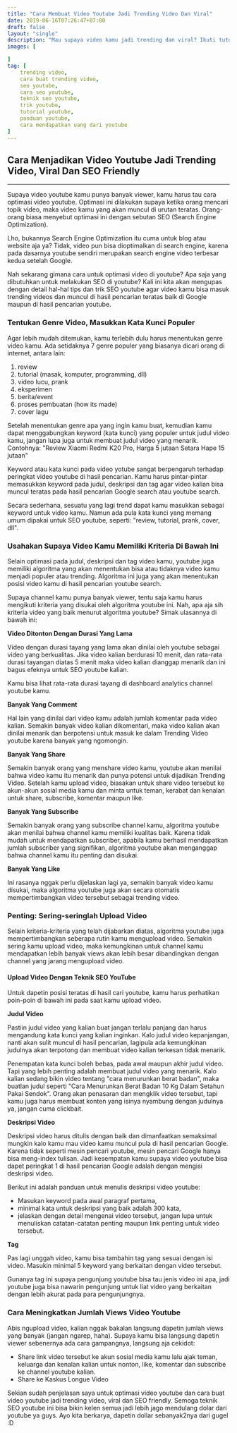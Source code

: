 ```yaml
---
title: "Cara Membuat Video Youtube Jadi Trending Video Dan Viral"
date: 2019-06-16T07:26:47+07:00
draft: false
layout: "single"
description: "Mau supaya video kamu jadi trending dan viral? Ikuti tutorial youtube disini dan panduan langkah demi langkah agar viewer video kamu meningkat drastis."
images: [

]
tag: [
    trending video,
    cara buat trending video,
    seo youtube,
    cara seo youtube,
    teknik seo youtube,
    trik youtube,
    tutorial youtube,
    panduan youtube,
    cara mendapatkan uang dari youtube
]
---
```


## Cara Menjadikan Video Youtube Jadi Trending Video, Viral Dan SEO Friendly
---

Supaya video youtube kamu punya banyak viewer, kamu harus tau cara optimasi video youtube. Optimasi ini dilakukan supaya ketika orang mencari topik video, maka video kamu yang akan muncul di urutan teratas. Orang-orang biasa menyebut optimasi ini dengan sebutan SEO (Search Engine Optimization). 

Lho, bukannya Search Engine Optimization itu cuma untuk blog atau website aja ya? Tidak, video pun bisa dioptimalkan di search engine, karena pada dasarnya youtube sendiri merupakan search engine video terbesar kedua setelah Google.

Nah sekarang gimana cara untuk optimasi video di youtube? Apa saja yang dibutuhkan untuk melakukan SEO di youtube? Kali ini kita akan mengupas dengan detail hal-hal tips dan trik SEO youtube agar video kamu bisa masuk trending videos dan muncul di hasil pencarian teratas baik di Google maupun di hasil pencarian youtube.

### Tentukan Genre Video, Masukkan Kata Kunci Populer

Agar lebih mudah ditemukan, kamu terlebih dulu harus menentukan genre video kamu. Ada setidaknya 7 genre populer yang biasanya dicari orang di internet, antara lain:

1. review
2. tutorial (masak, komputer, programming, dll)
3. video lucu, prank
4. eksperimen
5. berita/event
6. proses pembuatan (how its made)
7. cover lagu

Setelah menentukan genre apa yang ingin kamu buat, kemudian kamu dapat menggabungkan keyword (kata kunci) yang populer untuk judul video kamu, jangan lupa juga untuk membuat judul video yang menarik. Contohnya: "Review Xiaomi Redmi K20 Pro, Harga 5 jutaan Setara Hape 15 jutaan"

Keyword atau kata kunci pada video yotube sangat berpengaruh terhadap peringkat video youtube di hasil pencarian. Kamu harus pintar-pintar memasukkan keyword pada judul, deskripsi dan tag agar video kalian bisa muncul teratas pada hasil pencarian Google search atau youtube search.

Secara sederhana, sesuatu yang lagi trend dapat kamu masukkan sebagai keyword untuk video kamu. Namun ada pula kata kunci yang memang umum dipakai untuk SEO youtube, seperti: "review, tutorial, prank, cover, dll".

### Usahakan Supaya Video Kamu Memiliki Kriteria Di Bawah Ini

Selain optimasi pada judul, deskripsi dan tag video kamu, youtube juga memiliki algoritma yang akan menentukan bisa atau tidaknya video kamu menjadi populer atau trending. Algoritma ini juga yang akan menentukan posisi video kamu di hasil pencarian youtube search.

Supaya channel kamu punya banyak viewer, tentu saja kamu harus mengikuti kriteria yang disukai oleh algoritma youtube ini. Nah, apa aja sih kriteria video yang baik menurut algoritma youtube? Simak ulasannya di bawah ini:

**Video Ditonton Dengan Durasi Yang Lama**

Video dengan durasi tayang yang lama akan dinilai oleh youtube sebagai video yang berkualitas. Jika video kalian berdurasi 10 menit, dan rata-rata durasi tayangan diatas 5 menit maka video kalian dianggap menarik dan ini bagus efeknya untuk SEO youtube kalian.

Kamu bisa lihat rata-rata durasi tayang di dashboard analytics channel youtube kamu.

**Banyak Yang Comment**

Hal lain yang dinilai dari video kamu adalah jumlah komentar pada video kalian. Semakin banyak video kalian dikomentari, maka video kalian akan dinilai menarik dan berpotensi untuk masuk ke dalam Trending Video youtube karena banyak yang ngomongin.

**Banyak Yang Share**

Semakin banyak orang yang menshare video kamu, youtube akan menilai bahwa video kamu itu menarik dan punya potensi untuk dijadikan Trending Video. Setelah kamu upload video, biasakan untuk share video tersebut ke akun-akun sosial media kamu dan minta untuk teman, kerabat dan kenalan untuk share, subscribe, komentar maupun like.

**Banyak Yang Subscribe**

Semakin banyak orang yang subscribe channel kamu, algoritma youtube akan menilai bahwa channel kamu memiliki kualitas baik. Karena tidak mudah untuk mendapatkan subscriber, apabila kamu berhasil mendapatkan jumlah subscriber yang signifikan, algoritma youtube akan menganggap bahwa channel kamu itu penting dan disukai.

**Banyak Yang Like**

Ini rasanya nggak perlu dijelaskan lagi ya, semakin banyak video kamu disukai, maka algoritma youtube juga akan secara otomatis mempertimbangkan video tersebut sebagai trending video.

### Penting: Sering-seringlah Upload Video

Selain kriteria-kriteria yang telah dijabarkan diatas, algoritma youtube juga mempertimbangkan seberapa rutin kamu mengupload video. Semakin sering kamu upload video, maka kemungkinan untuk channel kamu mendapatkan lebih banyak views akan lebih besar dibandingkan dengan channel yang jarang mengupload video.

#### Upload Video Dengan Teknik SEO YouTube

Untuk dapetin posisi teratas di hasil cari youtube, kamu harus perhatikan poin-poin di bawah ini pada saat kamu upload video.

**Judul Video**

Pastiin judul video yang kalian buat jangan terlalu panjang dan harus mengandung kata kunci yang kalian inginkan. Kalo judul video kepanjangan, nanti akan sulit muncul di hasil pencarian, lagipula ada kemungkinan judulnya akan terpotong dan membuat video kalian terkesan tidak menarik.

Penempatan kata kunci boleh bebas, pada awal maupun akhir judul video. Tapi yang lebih penting adalah membuat judul video yang menarik. Kalo kalian sedang bikin video tentang "cara menurunkan berat badan", maka buatlan judul seperti "Cara Menurunkan Berat Badan 10 Kg Dalam Setahun Pakai Sendok". Orang akan penasaran dan mengklik video tersebut, tapi kamu juga harus membuat konten yang isinya nyambung dengan judulnya ya, jangan cuma clickbait.

**Deskripsi Video**

Deskripsi video harus ditulis dengan baik dan dimanfaatkan semaksimal mungkin kalo kamu mau video kamu muncul pula di hasil pencarian Google. Karena tidak seperti mesin pencari youtube, mesin pencari Google hanya bisa meng-index tulisan. Jadi kesempatan kamu supaya video youtube bisa dapet peringkat 1 di hasil pencarian Google adalah dengan mengisi deskripsi video.

Berikut ini adalah panduan untuk menulis deskripsi video youtube:

- Masukan keyword pada awal paragraf pertama,
- minimal kata untuk deskripsi yang baik adalah 300 kata, 
- jelaskan dengan detail mengenai video tersebut, jangan lupa untuk menuliskan catatan-catatan penting maupun link penting untuk video tersebut.

**Tag**

Pas lagi unggah video, kamu bisa tambahin tag yang sesuai dengan isi video. Masukin minimal 5 keyword yang berkaitan dengan video tersebut. 

Gunanya tag ini supaya pengunjung youtube bisa tau jenis video ini apa, jadi youtube juga bisa nawarin pengunjung untuk liat video yang berkaitan dengan lebih akurat pada para pengunjungnya.

### Cara Meningkatkan Jumlah Views Video Youtube

Abis ngupload video, kalian nggak bakalan langsung dapetin jumlah views yang banyak (jangan ngarep, haha). Supaya kamu bisa langsung dapetin viewer sebenernya ada cara gampangnya, langsung aja cekidot:

- Share link video tersebut ke akun sosial media kamu lalu ajak teman, keluarga dan kenalan kalian untuk nonton, like, komentar dan subscribe ke channel youtube kalian.
- Share ke Kaskus Longue Video

Sekian sudah penjelasan saya untuk optimasi video youtube dan cara buat video youtube jadi trending video, viral dan SEO friendly. Semoga teknik SEO youtube ini bisa bikin kelen semua jadi lebih jago mendulang dolar dari youtube ya guys. Ayo kita berkarya, dapetin dollar sebanyak2nya dari gugel :D